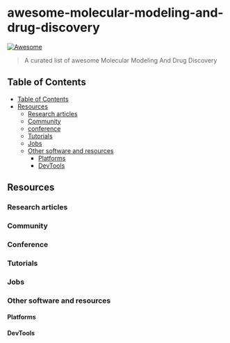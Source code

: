 # awesome-molecular-modeling-and-drug-discovery
[![Awesome](https://cdn.combinatronics.com/sindresorhus/awesome/d7305f38d29fed78fa85652e3a63e154dd8e8829/media/badge.svg)](https://github.com/sindresorhus/awesome)

> A curated list of awesome Molecular Modeling And Drug Discovery
## Table of Contents
<!-- TOC depthFrom:2 depthTo:6 withLinks:1 updateOnSave:1 orderedList:0 -->

- [Table of Contents](#table-of-contents)
- [Resources](#resources)
	- [Research articles](#research-articles)
	- [Community](#community)
	- [conference](#conference)
	- [Tutorials](#tutorials)
	- [Jobs](#jobs)
	- [Other software and resources](#other-software-and-resources)
		- [Platforms](#platforms)
		- [DevTools](#devtools)

<!-- /TOC -->
## Resources 

### Research articles

### Community

### Conference

### Tutorials

### Jobs

### Other software and resources

#### Platforms

#### DevTools
